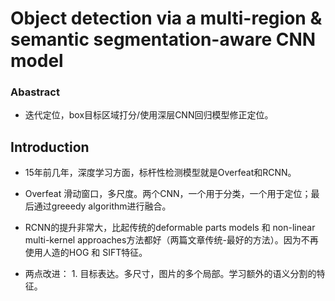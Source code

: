 # Object detection via a multi-region & semantic segmentation-aware CNN model  
### Abastract  
* 迭代定位，box目标区域打分/使用深层CNN回归模型修正定位。 
## Introduction  
 
* 15年前几年，深度学习方面，标杆性检测模型就是Overfeat和RCNN。  
* Overfeat 滑动窗口，多尺度。两个CNN，一个用于分类，一个用于定位；最后通过greeedy algorithm进行融合。  
* RCNN的提升非常大，比起传统的deformable parts models 和 non-linear multi-kernel approaches方法都好（两篇文章传统-最好的方法）。因为不再使用人造的HOG 和 SIFT特征。  

* 两点改进： 1. 目标表达。多尺寸，图片的多个局部。学习额外的语义分割的特征。  

